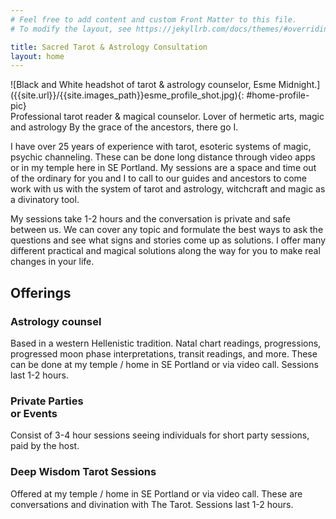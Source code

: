 ```yaml
---
# Feel free to add content and custom Front Matter to this file.
# To modify the layout, see https://jekyllrb.com/docs/themes/#overriding-theme-defaults

title: Sacred Tarot & Astrology Consultation
layout: home
---
```

<section id="home-intro-section" markdown=1>
<div markdown=1 id="home-intro-pic">
![Black and White headshot of tarot & astrology counselor, Esme Midnight.]({{site.url}}/{{site.images_path}}esme_profile_shot.jpg){: #home-profile-pic}
</div>
<div id="home-intro-text" markdown=1>
Professional tarot reader &amp; magical counselor. Lover of hermetic arts, magic and astrology By the grace of the ancestors, there go I.

I have over 25 years of experience with tarot, esoteric systems of magic, psychic channeling. These can be done long distance through video apps or in my temple here in SE Portland. My sessions are a space and time out of the ordinary for you and I to call to our guides and ancestors to come work with us with the system of tarot and astrology, witchcraft and magic as a divinatory tool.

My sessions take 1-2 hours and the conversation is private and safe between us. We can cover any topic and formulate the best ways to ask the questions and see what signs and stories come up as solutions. I offer many different practical and magical solutions along the way for you to make real changes in your life.
</div>
</section>
<section id="home-offerings-section">
<h2>Offerings</h2>
<div id="offerings">
<div class="offering-card">
<h3>Astrology counsel</h3>
Based in a western Hellenistic tradition. Natal chart readings, progressions, progressed moon phase interpretations, transit readings, and more. These can be done at my temple / home in SE Portland or via video call. Sessions last 1-2 hours.
</div>
<div class="offering-card">
<h3>Private Parties <br>or Events</h3>
Consist of 3-4 hour sessions seeing individuals for short party sessions, paid by the host.
</div>
<div class="offering-card">
<h3>Deep Wisdom Tarot Sessions</h3>
Offered at my temple / home in SE Portland or via video call. These are conversations and divination with The Tarot. Sessions last 1-2 hours.
</div>
</div>
</section>